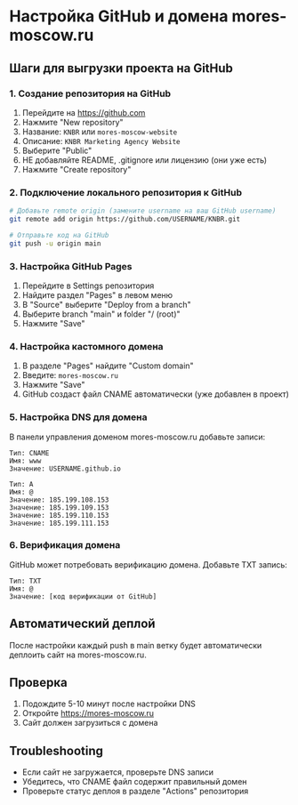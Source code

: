 # Настройка GitHub и домена mores-moscow.ru

## Шаги для выгрузки проекта на GitHub

### 1. Создание репозитория на GitHub

1. Перейдите на https://github.com
2. Нажмите "New repository"
3. Название: `KNBR` или `mores-moscow-website`
4. Описание: `KNBR Marketing Agency Website`
5. Выберите "Public"
6. НЕ добавляйте README, .gitignore или лицензию (они уже есть)
7. Нажмите "Create repository"

### 2. Подключение локального репозитория к GitHub

```bash
# Добавьте remote origin (замените username на ваш GitHub username)
git remote add origin https://github.com/USERNAME/KNBR.git

# Отправьте код на GitHub
git push -u origin main
```

### 3. Настройка GitHub Pages

1. Перейдите в Settings репозитория
2. Найдите раздел "Pages" в левом меню
3. В "Source" выберите "Deploy from a branch"
4. Выберите branch "main" и folder "/ (root)"
5. Нажмите "Save"

### 4. Настройка кастомного домена

1. В разделе "Pages" найдите "Custom domain"
2. Введите: `mores-moscow.ru`
3. Нажмите "Save"
4. GitHub создаст файл CNAME автоматически (уже добавлен в проект)

### 5. Настройка DNS для домена

В панели управления доменом mores-moscow.ru добавьте записи:

```
Тип: CNAME
Имя: www
Значение: USERNAME.github.io

Тип: A
Имя: @
Значение: 185.199.108.153
Значение: 185.199.109.153
Значение: 185.199.110.153
Значение: 185.199.111.153
```

### 6. Верификация домена

GitHub может потребовать верификацию домена. Добавьте TXT запись:

```
Тип: TXT
Имя: @
Значение: [код верификации от GitHub]
```

## Автоматический деплой

После настройки каждый push в main ветку будет автоматически деплоить сайт на mores-moscow.ru.

## Проверка

1. Подождите 5-10 минут после настройки DNS
2. Откройте https://mores-moscow.ru
3. Сайт должен загрузиться с домена

## Troubleshooting

- Если сайт не загружается, проверьте DNS записи
- Убедитесь, что CNAME файл содержит правильный домен
- Проверьте статус деплоя в разделе "Actions" репозитория

